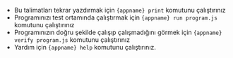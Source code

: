  - Bu talimatları tekrar yazdırmak için `{appname} print` komutunu çalıştırınız
 - Programınızı test ortamında çalıştırmak için `{appname} run program.js` komutunu çalıştırınız
 - Programınızın doğru şekilde çalışıp çalışmadığını görmek için `{appname} verify program.js` komutunu çalıştırınız
 - Yardım için `{appname} help` komutunu çalıştırınız.
